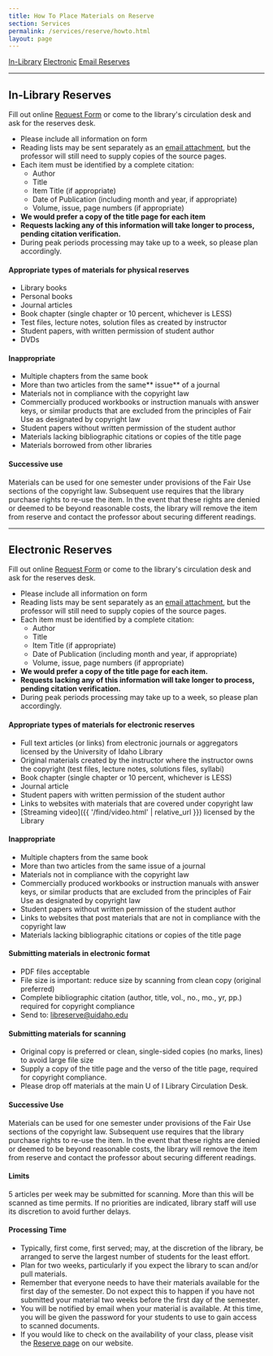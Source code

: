 ```yaml
---
title: How To Place Materials on Reserve
section: Services
permalink: /services/reserve/howto.html
layout: page
---
```


<div class="text-center">
  <a href="#in-library-reserves" class="btn btn-secondary btn-sm my-2"><span class="fas fa-book"></span> In-Library</a>
  <a href="#electronic-reserves" class="btn btn-secondary btn-sm my-2"><span class="fas fa-cloud-upload-alt"></span> Electronic</a>
  <a href="mailto:libreserve@uidaho.edu" class="btn btn-outline-clearwater btn-sm my-2"><span class="fas fa-envelope"></span> Email Reserves</a>
</div>
<hr>

## In-Library Reserves 

Fill out online <a href="request.html">Request Form</a> or come to the library's circulation desk and ask for the reserves desk.

- Please include all information on form
- Reading lists may be sent separately as an <a href="mailto:libreserve@uidaho.edu">email attachment</a>, but the professor will still need to supply copies of the source pages.
- Each item must be identified by a complete citation:
  - Author
  - Title
  - Item Title (if appropriate)
  - Date of Publication (including month and year, if appropriate)
  - Volume, issue, page numbers (if appropriate)
- **We would prefer a copy of the title page for each item**
- **Requests lacking any of this information will take longer to process, pending citation verification.**
- During peak periods processing may take up to a week, so please plan accordingly.

#### Appropriate types of materials for physical reserves

- Library books
- Personal books
- Journal articles
- Book chapter (single chapter or 10 percent, whichever is LESS)
- Test files, lecture notes, solution files as created by instructor
- Student papers, with written permission of student author
- DVDs

#### Inappropriate

-  Multiple chapters from the same book
-  More than two articles from the same** issue** of a journal
- Materials not in compliance with the copyright law
-  Commercially produced workbooks or instruction manuals with answer keys, or similar products that are excluded from the principles of Fair Use as designated by copyright law
-  Student papers without written permission of the student author
-  Materials lacking bibliographic citations or copies of the title page
-  Materials borrowed from other libraries

#### Successive use

Materials can be used for one semester under provisions of the Fair Use sections of the copyright law. Subsequent use requires that the library purchase rights to re-use the item. In the event that these rights are denied or deemed to be beyond reasonable costs, the library will remove the item from reserve and contact the professor about securing different readings.

---------------------------

## Electronic Reserves 

Fill out online <a href="request.html">Request Form</a> or come to the library's circulation desk and ask for the reserves desk.

- Please include all information on form
- Reading lists may be sent separately as an <a href="mailto:libreserve@uidaho.edu">email attachment</a>, but the professor will still need to supply copies of the source pages.
- Each item must be identified by a complete citation:
  - Author
  - Title
  - Item Title (if appropriate)
  - Date of Publication (including month and year, if appropriate)
  - Volume, issue, page numbers (if appropriate)
- **We would prefer a copy of the title page for each item.**
- **Requests lacking any of this information will take longer to process, pending citation verification.**
- During peak periods processing may take up to a week, so please plan accordingly.

#### Appropriate types of materials for electronic reserves

- Full text articles (or links) from electronic journals or aggregators licensed by the University of Idaho Library
- Original materials created by the instructor where the instructor owns the copyright (test files, lecture notes, solutions files, syllabi)
- Book chapter (single chapter or 10 percent, whichever is LESS)
- Journal article
- Student papers with written permission of the student author
- Links to websites with materials that are covered under copyright law
- [Streaming video]({{ '/find/video.html' | relative_url }}) licensed by the Library

#### Inappropriate

- Multiple chapters from the same book
- More than two articles from the same issue of a journal
- Materials not in compliance with the copyright law
- Commercially produced workbooks or instruction manuals with answer keys, or similar products that are excluded from the principles of Fair Use as designated by copyright law
- Student papers without written permission of the student author
- Links to websites that post materials that are not in compliance with the copyright law
- Materials lacking bibliographic citations or copies of the title page

#### Submitting materials in electronic format

- PDF files acceptable
- File size is important: reduce size by scanning from clean copy (original preferred)
- Complete bibliographic citation (author, title, vol., no., mo., yr, pp.) required for copyright compliance
- Send to: <a href="mailto:libreserve@uidaho.edu">libreserve@uidaho.edu</a>

#### Submitting materials for scanning

- Original copy is preferred or clean, single-sided copies (no marks, lines) to avoid large file size
- Supply a copy of the title page and the verso of the title page, required for copyright compliance.
- Please drop off materials at the main U of I Library Circulation Desk.

#### Successive Use

Materials can be used for one semester under provisions of the Fair Use sections of the copyright law. Subsequent use requires that the library purchase rights to re-use the item. In the event that these rights are denied or deemed to be beyond reasonable costs, the library will remove the item from reserve and contact the professor about securing different readings.

#### Limits

5 articles per week may be submitted for scanning. More than this will be scanned as time permits. If no priorities are indicated, library staff will use its discretion to avoid further delays.

#### Processing Time

- Typically, first come, first served; may, at the discretion of the library, be arranged to serve the largest number of students for the least effort.
- Plan for two weeks, particularly if you expect the library to scan and/or pull materials.
- Remember that everyone needs to have their materials available for the first day of the semester. Do not expect this to happen if you have not submitted your material two weeks before the first day of the semester.
- You will be notified by email when your material is available. At this time, you will be given the password for your students to use to gain access to scanned documents.
- If you would like to check on the availability of your class, please visit the <a href="index.html">Reserve page</a> on our website.
